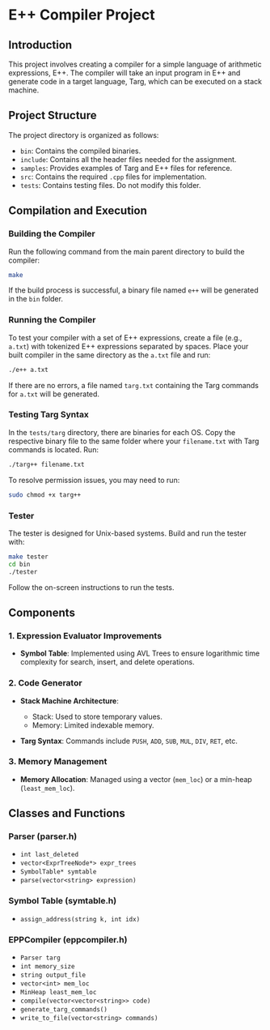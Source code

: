 # E++ Compiler Project

## Introduction

This project involves creating a compiler for a simple language of arithmetic expressions, E++. The compiler will take an input program in E++ and generate code in a target language, Targ, which can be executed on a stack machine.

## Project Structure

The project directory is organized as follows:

- `bin`: Contains the compiled binaries.
- `include`: Contains all the header files needed for the assignment.
- `samples`: Provides examples of Targ and E++ files for reference.
- `src`: Contains the required `.cpp` files for implementation.
- `tests`: Contains testing files. Do not modify this folder.

## Compilation and Execution

### Building the Compiler

Run the following command from the main parent directory to build the compiler:

```bash
make
```

If the build process is successful, a binary file named `e++` will be generated in the `bin` folder.

### Running the Compiler

To test your compiler with a set of E++ expressions, create a file (e.g., `a.txt`) with tokenized E++ expressions separated by spaces. Place your built compiler in the same directory as the `a.txt` file and run:

```bash
./e++ a.txt
```

If there are no errors, a file named `targ.txt` containing the Targ commands for `a.txt` will be generated.

### Testing Targ Syntax

In the `tests/targ` directory, there are binaries for each OS. Copy the respective binary file to the same folder where your `filename.txt` with Targ commands is located. Run:

```bash
./targ++ filename.txt
```

To resolve permission issues, you may need to run:

```bash
sudo chmod +x targ++
```

### Tester

The tester is designed for Unix-based systems. Build and run the tester with:

```bash
make tester
cd bin
./tester
```

Follow the on-screen instructions to run the tests.

## Components

### 1. Expression Evaluator Improvements

- **Symbol Table**: Implemented using AVL Trees to ensure logarithmic time complexity for search, insert, and delete operations.

### 2. Code Generator

- **Stack Machine Architecture**:
  - Stack: Used to store temporary values.
  - Memory: Limited indexable memory.
  
- **Targ Syntax**: Commands include `PUSH`, `ADD`, `SUB`, `MUL`, `DIV`, `RET`, etc.

### 3. Memory Management

- **Memory Allocation**: Managed using a vector (`mem_loc`) or a min-heap (`least_mem_loc`).

## Classes and Functions

### Parser (parser.h)

- `int last_deleted`
- `vector<ExprTreeNode*> expr_trees`
- `SymbolTable* symtable`
- `parse(vector<string> expression)`

### Symbol Table (symtable.h)

- `assign_address(string k, int idx)`

### EPPCompiler (eppcompiler.h)

- `Parser targ`
- `int memory_size`
- `string output_file`
- `vector<int> mem_loc`
- `MinHeap least_mem_loc`
- `compile(vector<vector<string>> code)`
- `generate_targ_commands()`
- `write_to_file(vector<string> commands)`